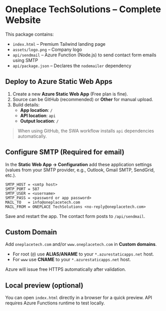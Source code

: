 # Oneplace TechSolutions – Complete Website

This package contains:
- `index.html` – Premium Tailwind landing page
- `assets/logo.png` – Company logo
- `api/sendmail` – Azure Function (Node.js) to send contact form emails using SMTP
- `api/package.json` – Declares the `nodemailer` dependency

## Deploy to Azure Static Web Apps

1. Create a new **Azure Static Web App** (Free plan is fine).
2. Source can be GitHub (recommended) or **Other** for manual upload.
3. Build details:
   - **App location**: `/`
   - **API location**: `api`
   - **Output location**: `/`

> When using GitHub, the SWA workflow installs `api` dependencies automatically.

## Configure SMTP (Required for email)

In the **Static Web App → Configuration** add these application settings (values from your SMTP provider, e.g., Outlook, Gmail SMTP, SendGrid, etc.).

```
SMTP_HOST = <smtp host>
SMTP_PORT = 587
SMTP_USER = <username>
SMTP_PASS = <password or app password>
MAIL_TO   = info@oneplacetech.com
MAIL_FROM = ONEPLACE TechSolutions <no-reply@oneplacetech.com>
```

Save and restart the app. The contact form posts to `/api/sendmail`.

## Custom Domain

Add `oneplacetech.com` and/or `www.oneplacetech.com` in **Custom domains**.
- For root (`@`) use **ALIAS/ANAME** to your `*.azurestaticapps.net` host.
- For `www` use **CNAME** to your `*.azurestaticapps.net` host.

Azure will issue free HTTPS automatically after validation.

## Local preview (optional)

You can open `index.html` directly in a browser for a quick preview.
API requires Azure Functions runtime to test locally.
